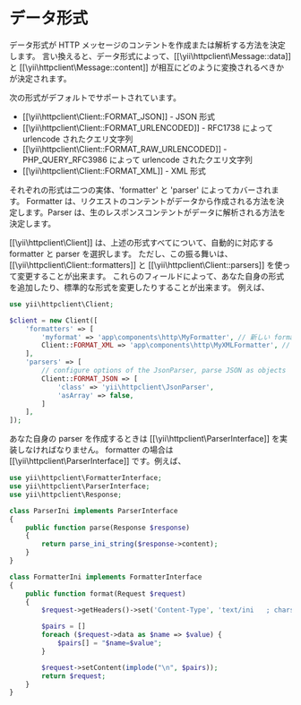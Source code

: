 データ形式
==========

データ形式が HTTP メッセージのコンテントを作成または解析する方法を決定します。
言い換えると、データ形式によって、[[\yii\httpclient\Message::data]] と [[\yii\httpclient\Message::content]] が相互にどのように変換されるべきかが決定されます。

次の形式がデフォルトでサポートされています。

 - [[\yii\httpclient\Client::FORMAT_JSON]] - JSON 形式
 - [[\yii\httpclient\Client::FORMAT_URLENCODED]] - RFC1738 によって urlencode されたクエリ文字列
 - [[\yii\httpclient\Client::FORMAT_RAW_URLENCODED]] - PHP_QUERY_RFC3986 によって urlencode されたクエリ文字列
 - [[\yii\httpclient\Client::FORMAT_XML]] - XML 形式

それぞれの形式は二つの実体、'formatter' と 'parser' によってカバーされます。
Formatter は、リクエストのコンテントがデータから作成される方法を決定します。Parser は、生のレスポンスコンテントがデータに解析される方法を決定します。

[[\yii\httpclient\Client]] は、上述の形式すべてについて、自動的に対応する formatter と parser を選択します。
ただし、この振る舞いは、[[\yii\httpclient\Client::formatters]] と [[\yii\httpclient\Client::parsers]] を使って変更することが出来ます。
これらのフィールドによって、あなた自身の形式を追加したり、標準的な形式を変更したりすることが出来ます。
例えば、

```php
use yii\httpclient\Client;

$client = new Client([
    'formatters' => [
        'myformat' => 'app\components\http\MyFormatter', // 新しい formatter を追加
        Client::FORMAT_XML => 'app\components\http\MyXMLFormatter', // デフォルトの XML formatter をオーバーライド
    ],
    'parsers' => [
        // configure options of the JsonParser, parse JSON as objects
        Client::FORMAT_JSON => [
            'class' => 'yii\httpclient\JsonParser',
            'asArray' => false,
        ]
    ],
]);
```

あなた自身の parser を作成するときは [[\yii\httpclient\ParserInterface]] を実装しなければなりません。
formatter の場合は  [[\yii\httpclient\ParserInterface]] です。例えば、

```php
use yii\httpclient\FormatterInterface;
use yii\httpclient\ParserInterface;
use yii\httpclient\Response;

class ParserIni implements ParserInterface
{
    public function parse(Response $response)
    {
        return parse_ini_string($response->content);
    }
}

class FormatterIni implements FormatterInterface
{
    public function format(Request $request)
    {
        $request->getHeaders()->set('Content-Type', 'text/ini   ; charset=UTF-8');

        $pairs = []
        foreach ($request->data as $name => $value) {
            $pairs[] = "$name=$value";
        }

        $request->setContent(implode("\n", $pairs));
        return $request;
    }
}
```
